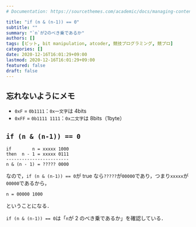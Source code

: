 ```yaml
---
# Documentation: https://sourcethemes.com/academic/docs/managing-content/

title: "if (n & (n-1)) == 0"
subtitle: ""
summary: "`n`が2のべき乗であるか"
authors: []
tags: [ビット, bit manipulation, atcoder, 競技プログラミング, 競プロ]
categories: []
date: 2020-12-16T16:01:29+09:00
lastmod: 2020-12-16T16:01:29+09:00
featured: false
draft: false
---
```


## 忘れないようにメモ

- `0xF` = `0b1111`：`0x一文字`は 4bits
- `0xFF` = `0b1111 1111`：`0x二文字`は 8bits（1byte）

## `if (n & (n-1)) == 0`

```shell
if        n = xxxxx 1000
then  n - 1 = xxxxx 0111
------------------------
n & (n - 1) = ????? 0000
```

なので，`if (n & (n-1)) == 0`が true なら`?????`が`00000`であり，つまり`xxxxx`が`00000`であるから，

```
n = 00000 1000
```

ということになる．

`if (n & (n-1)) == 0`は「`n`が 2 のべき乗であるか」を確認している．
